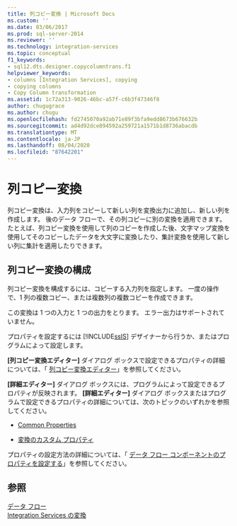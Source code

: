 ```yaml
---
title: 列コピー変換 | Microsoft Docs
ms.custom: ''
ms.date: 03/06/2017
ms.prod: sql-server-2014
ms.reviewer: ''
ms.technology: integration-services
ms.topic: conceptual
f1_keywords:
- sql12.dts.designer.copycolumntrans.f1
helpviewer_keywords:
- columns [Integration Services], copying
- copying columns
- Copy Column transformation
ms.assetid: 1c72a313-9026-46bc-a57f-c6b3f47346f8
author: chugugrace
ms.author: chugu
ms.openlocfilehash: fd2745070a92ab71e89f3bfa9edd8673b676632b
ms.sourcegitcommit: ad4d92dce894592a259721a1571b1d8736abacdb
ms.translationtype: MT
ms.contentlocale: ja-JP
ms.lasthandoff: 08/04/2020
ms.locfileid: "87642201"
---
```

# <a name="copy-column-transformation"></a>列コピー変換
  列コピー変換は、入力列をコピーして新しい列を変換出力に追加し、新しい列を作成します。 後のデータ フローで、その列コピーに別の変換を適用できます。 たとえば、列コピー変換を使用して列のコピーを作成した後、文字マップ変換を使用してそのコピーしたデータを大文字に変換したり、集計変換を使用して新しい列に集計を適用したりできます。  
  
## <a name="configuration-of-the-copy-column-transformation"></a>列コピー変換の構成  
 列コピー変換を構成するには、コピーする入力列を指定します。 一度の操作で、1 列の複数コピー、または複数列の複数コピーを作成できます。  
  
 この変換は 1 つの入力と 1 つの出力をとります。 エラー出力はサポートされていません。  
  
 プロパティを設定するには [!INCLUDE[ssIS](../../../includes/ssis-md.md)] デザイナーから行うか、またはプログラムによって設定します。  
  
 **[列コピー変換エディター]** ダイアログ ボックスで設定できるプロパティの詳細については、「 [列コピー変換エディター](../../copy-column-transformation-editor.md)」を参照してください。  
  
 **[詳細エディター]** ダイアログ ボックスには、プログラムによって設定できるプロパティが反映されます。 **[詳細エディター]** ダイアログ ボックスまたはプログラムで設定できるプロパティの詳細については、次のトピックのいずれかを参照してください。  
  
-   [Common Properties](../../common-properties.md)  
  
-   [変換のカスタム プロパティ](transformation-custom-properties.md)  
  
 プロパティの設定方法の詳細については、「 [データ フロー コンポーネントのプロパティを設定する](../set-the-properties-of-a-data-flow-component.md)」を参照してください。  
  
## <a name="see-also"></a>参照  
 [データ フロー](../data-flow.md)   
 [Integration Services の変換](integration-services-transformations.md)  
  
  
